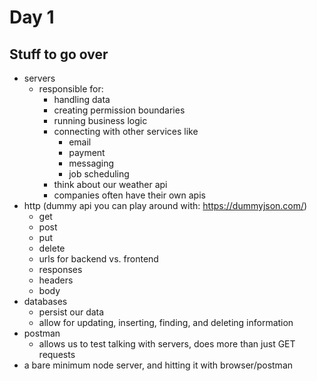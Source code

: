 # Day 1

## Stuff to go over

- servers
  - responsible for:
    - handling data
    - creating permission boundaries
    - running business logic
    - connecting with other services like
      - email
      - payment
      - messaging
      - job scheduling
    - think about our weather api
    - companies often have their own apis
- http (dummy api you can play around with: https://dummyjson.com/)
  - get
  - post
  - put
  - delete
  - urls for backend vs. frontend
  - responses
  - headers
  - body
- databases
  - persist our data
  - allow for updating, inserting, finding, and deleting information
- postman
  - allows us to test talking with servers, does more than just GET requests
- a bare minimum node server, and hitting it with browser/postman
